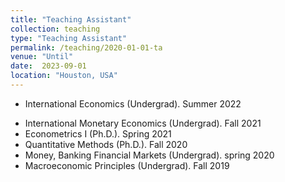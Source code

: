 ```yaml
---
title: "Teaching Assistant"
collection: teaching
type: "Teaching Assistant"
permalink: /teaching/2020-01-01-ta
venue: "Until"
date:  2023-09-01
location: "Houston, USA"
---
```


- International Economics (Undergrad). Summer 2022 
<!--     - Syllabus [here](https://github.com/ypei1/Applied-Econometrics){:target="_blank"} -->
- International Monetary Economics (Undergrad). Fall 2021
- Econometrics I (Ph.D.). Spring 2021
- Quantitative Methods (Ph.D.). Fall 2020
- Money, Banking Financial Markets (Undergrad). spring 2020
- Macroeconomic Principles (Undergrad). Fall 2019

